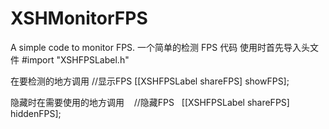 # XSHMonitorFPS
A simple code to monitor FPS.
一个简单的检测 FPS 代码
使用时首先导入头文件
#import "XSHFPSLabel.h"

在要检测的地方调用
    //显示FPS
    [[XSHFPSLabel shareFPS] showFPS];
    
隐藏时在需要使用的地方调用
    //隐藏FPS
    [[XSHFPSLabel shareFPS] hiddenFPS];
    
